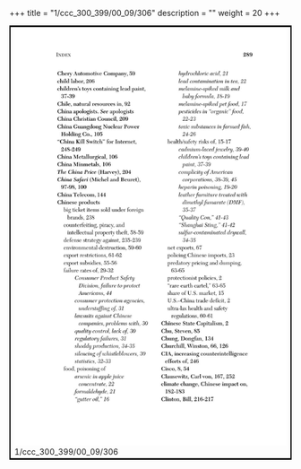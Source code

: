 +++
title = "1/ccc_300_399/00_09/306"
description = ""
weight = 20
+++

<table style="border:2px solid black;max-width:800px;max-height:800px;" 
><tr><td><img class="center-fit-jpg"
src="/jpg_/out_jpg_dbc_306.jpg"  >1/ccc_300_399/00_09/306</img></td></tr></table>